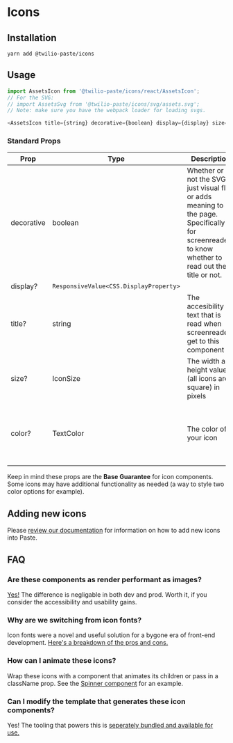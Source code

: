 # Icons

## Installation

```
yarn add @twilio-paste/icons
```

## Usage

```js
import AssetsIcon from '@twilio-paste/icons/react/AssetsIcon';
// For the SVG:
// import AssetsSvg from '@twilio-paste/icons/svg/assets.svg';
// Note: make sure you have the webpack loader for loading svgs.

<AssetsIcon title={string} decorative={boolean} display={display} size={number} color={token} />;
```

### Standard Props

| Prop       | Type                                   | Description                                                                                                                                           | Default                                                                  |
| ---------- | -------------------------------------- | ----------------------------------------------------------------------------------------------------------------------------------------------------- | ------------------------------------------------------------------------ |
| decorative | boolean                                | Whether or not the SVG is just visual flair or adds meaning to the page. Specifically for screenreaders to know whether to read out the title or not. | true                                                                     |
| display?   | `ResponsiveValue<CSS.DisplayProperty>` |                                                                                                                                                       | inline-flex                                                              |
| title?     | string                                 | The accesibility text that is read when screenreaders get to this component                                                                           | Component name                                                           |
| size?      | IconSize                               | The width and height value (all icons are square) in pixels                                                                                           | sizeIcon20                                                               |
| color?     | TextColor                              | The color of your icon                                                                                                                                | currentColor - whatever is the font-color inherited from up the DOM tree |

Keep in mind these props are the **Base Guarantee** for icon components. Some icons may have additional functionality as needed (a way to style two color options for example).

## Adding new icons

Please [review our documentation](https://paste.twilio.design/icon-system/how-to-add-an-icon/#exporting-and-adding-the-icon) for information on how to add new icons into Paste.

## FAQ

### Are these components as render performant as images?

[Yes!](https://github.com/TheSisb/svg-stress-test) The difference is negligable in both dev and prod. Worth it, if you consider the accessibility and usability gains.

### Why are we switching from icon fonts?

Icon fonts were a novel and useful solution for a bygone era of front-end development. [Here's a breakdown of the pros and cons.](https://github.com/twilio-labs/svg-to-react/blob/master/RATIONALE.md)

### How can I animate these icons?

Wrap these icons with a component that animates its children or pass in a className prop. See the [Spinner component](https://github.com/twilio-labs/paste/blob/main/packages/paste-core/components/spinner/src/index.tsx) for an example.

### Can I modify the template that generates these icon components?

Yes! The tooling that powers this is [seperately bundled and available for use.](https://github.com/twilio-labs/svg-to-react)

